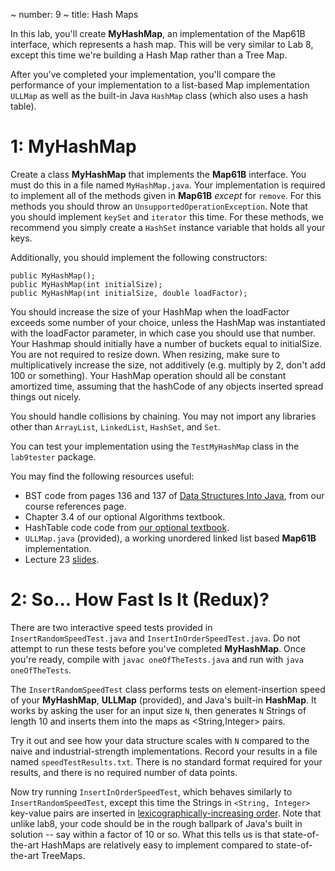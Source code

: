 ~ number: 9
~ title: Hash Maps

In this lab, you'll create **MyHashMap**, an implementation of the Map61B interface, which represents a hash map. This will be very similar to Lab 8, except this time we're building a Hash Map rather than a Tree Map.

After you've completed your implementation, you'll compare the performance of your implementation to a list-based Map implementation `ULLMap` as well as the built-in Java `HashMap` class (which also uses a hash table).

1: MyHashMap
=======

Create a class **MyHashMap** that implements the **Map61B** interface. You must do this in a file named `MyHashMap.java`. Your implementation is required to implement all of the methods given in **Map61B** *except* for `remove`. For this methods you should throw an `UnsupportedOperationException`. Note that you should implement `keySet` and `iterator` this time. For these methods, we recommend you simply create a `HashSet` instance variable that holds all your keys.

Additionally, you should implement the following constructors:

    public MyHashMap();
    public MyHashMap(int initialSize);
    public MyHashMap(int initialSize, double loadFactor);

You should increase the size of your HashMap when the loadFactor exceeds some number of your choice, unless the HashMap was instantiated with the loadFactor parameter, in which case you should use that number. Your Hashmap should initially have a number of buckets equal to initialSize. You are not required to resize down. When resizing, make sure to multiplicatively increase the size, not additively (e.g. multiply by 2, don't add 100 or something). Your HashMap operation should all be constant amortized time, assuming that the hashCode of any objects inserted spread things out nicely.

You should handle collisions by chaining. You may not import any libraries other than `ArrayList`, `LinkedList`, `HashSet`, and `Set`. 

You can test your implementation using the `TestMyHashMap` class in the `lab9tester` package. 

You may find the following resources useful:

* BST code from pages 136 and 137 of [Data Structures Into Java](http://www-inst.eecs.berkeley.edu/~cs61b/fa14/book2/data-structures.pdf), from our course references page.
* Chapter 3.4 of our optional Algorithms textbook.
* HashTable code code from [our optional textbook](http://algs4.cs.princeton.edu/34hash/SeparateChainingHashST.java.html). 
* `ULLMap.java` (provided), a working unordered linked list based **Map61B** implementation.
* Lecture 23 [slides](https://docs.google.com/presentation/d/1H7253NmqEyb4rvwEQ6FQL_10tXNmAf6qBh8YTqNIvM4/pub?start=false&loop=false&delayms=3000).

2: So... How Fast Is It (Redux)?
======

There are two interactive speed tests provided in `InsertRandomSpeedTest.java` and `InsertInOrderSpeedTest.java`. Do not attempt to run these tests before you've completed **MyHashMap**. Once you're ready, compile with `javac oneOfTheTests.java` and run with `java oneOfTheTests`.

The `InsertRandomSpeedTest` class performs tests on element-insertion speed of your **MyHashMap**, **ULLMap** (provided), and Java's built-in **HashMap**. It works by asking the user for an input size `N`, then generates `N` Strings of length 10 and inserts them into the maps as <String,Integer> pairs.

Try it out and see how your data structure scales with `N` compared to the naive and industrial-strength implementations. Record your results in a file named `speedTestResults.txt`. There is no standard format required for your results, and there is no required number of data points.

Now try running `InsertInOrderSpeedTest`, which behaves similarly to `InsertRandomSpeedTest`, except this time the Strings in `<String, Integer>` key-value pairs are inserted in [lexicographically-increasing order](http://en.wikipedia.org/wiki/Lexicographical_order). Note that unlike lab8, your code should be in the rough ballpark of Java's built in solution -- say within a factor of 10 or so. What this tells us is that state-of-the-art HashMaps are relatively easy to implement compared to state-of-the-art TreeMaps.



